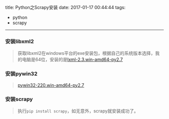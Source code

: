 title: Python之Scrapy安装
date: 2017-01-17 00:44:44
tags:
- python
- scrapy
---

### 安装libxml2
> 获取libxml2在windows平台的exe安装包，根据自己的系统版本选择，我的电脑是64位，安装的是[lxml-2.3.win-amd64-py2.7](https://pypi.python.org/packages/3a/01/7b0b7fdf5aceb45d2f51d6b4f229b5d856a03716a13f89f7456afc209014/lxml-2.3.win-amd64-py2.7.exe#md5=3db458d2127e68c49d6694d409322d96)

### 安装pywin32
> [pywin32-220.win-amd64-py2.7](https://sourceforge.net/projects/pywin32/files/pywin32/Build%20220/pywin32-220.win-amd64-py2.7.exe/download)

### 安装scrapy
> 执行`pip install scrapy`，如无意外，scrapy就安装成功了。